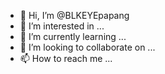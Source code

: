 - 👋 Hi, I’m @BLKEYEpapang
- 👀 I’m interested in ...
- 🌱 I’m currently learning ...
- 💞️ I’m looking to collaborate on ...
- 📫 How to reach me ...

<!---
BLKEYEpapang/BLKEYEpapang is a ✨ special ✨ repository because its `README.md` (this file) appears on your GitHub profile.
You can click the Preview link to take a look at your change


